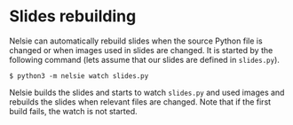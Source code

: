 # Slides rebuilding

Nelsie can automatically rebuild slides when the source Python file is changed or when images used in slides are
changed.
It is started by the following command (lets assume that our slides are defined in `slides.py`).

```commandline
$ python3 -m nelsie watch slides.py
```

Nelsie builds the slides and starts to watch `slides.py` and used images and rebuilds the slides when relevant files are
changed.
Note that if the first build fails, the watch is not started.